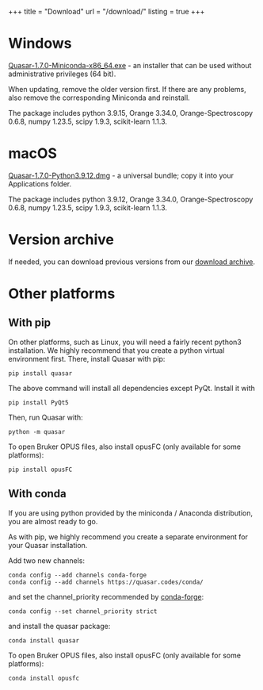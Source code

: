 +++
title = "Download"
url = "/download/"
listing = true
+++

Windows
=======

[Quasar-1.7.0-Miniconda-x86_64.exe](https://download.biolab.si/download/files/quasar/Quasar-1.7.0-Miniconda-x86_64.exe) - an
installer that can be used without administrative privileges (64 bit).

When updating, remove the older version first. If there are any problems, also remove the corresponding Miniconda and reinstall.

The package includes python 3.9.15,
Orange 3.34.0, Orange-Spectroscopy 0.6.8, numpy 1.23.5,
scipy 1.9.3, scikit-learn 1.1.3.

macOS
=====

[Quasar-1.7.0-Python3.9.12.dmg](https://download.biolab.si/download/files/quasar/Quasar-1.7.0-Python3.9.12.dmg) - a universal
bundle; copy it into your Applications folder.

The package includes python 3.9.12,
Orange 3.34.0, Orange-Spectroscopy 0.6.8, numpy 1.23.5,
scipy 1.9.3, scikit-learn 1.1.3.

Version archive
===============

If needed, you can download previous versions from our [download archive](https://download.biolab.si/download/files/quasar/).

Other platforms
===============

With pip
--------

On other platforms, such as Linux, you will need a fairly recent python3 installation.
We highly recommend that you create a python virtual environment first. 
There, install Quasar with pip:

    pip install quasar
    
The above command will install all dependencies except PyQt. Install it with

    pip install PyQt5

Then, run Quasar with:

    python -m quasar

To open Bruker OPUS files, also install opusFC (only available for some platforms):

    pip install opusFC

With conda
----------

If you are using python provided by the miniconda / Anaconda distribution, you are almost ready to go.

As with pip, we highly recommend you create a separate environment for your Quasar installation.

Add two new channels:

    conda config --add channels conda-forge
    conda config --add channels https://quasar.codes/conda/

and set the channel_priority recommended by [conda-forge](https://conda-forge.org/docs/user/tipsandtricks.html#how-to-fix-it):

    conda config --set channel_priority strict

and install the quasar package:

    conda install quasar

To open Bruker OPUS files, also install opusFC (only available for some platforms):

    conda install opusfc

